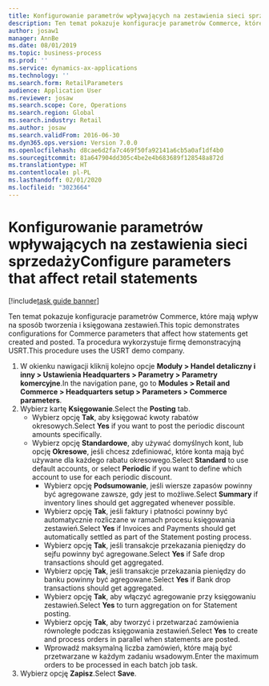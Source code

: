 ```yaml
---
title: Konfigurowanie parametrów wpływających na zestawienia sieci sprzedaży
description: Ten temat pokazuje konfiguracje parametrów Commerce, które mają wpływ na sposób tworzenia i księgowana zestawień.
author: josaw1
manager: AnnBe
ms.date: 08/01/2019
ms.topic: business-process
ms.prod: ''
ms.service: dynamics-ax-applications
ms.technology: ''
ms.search.form: RetailParameters
audience: Application User
ms.reviewer: josaw
ms.search.scope: Core, Operations
ms.search.region: Global
ms.search.industry: Retail
ms.author: josaw
ms.search.validFrom: 2016-06-30
ms.dyn365.ops.version: Version 7.0.0
ms.openlocfilehash: d8cae6d2fa7c469f50fa92141a6cb5a0af1df4b0
ms.sourcegitcommit: 81a647904dd305c4be2e4b683689f128548a872d
ms.translationtype: HT
ms.contentlocale: pl-PL
ms.lasthandoff: 02/01/2020
ms.locfileid: "3023664"
---
```

# <a name="configure-parameters-that-affect-retail-statements"></a><span data-ttu-id="2f196-103">Konfigurowanie parametrów wpływających na zestawienia sieci sprzedaży</span><span class="sxs-lookup"><span data-stu-id="2f196-103">Configure parameters that affect retail statements</span></span>

[!include[task guide banner](../includes/task-guide-banner.md)]

<span data-ttu-id="2f196-104">Ten temat pokazuje konfiguracje parametrów Commerce, które mają wpływ na sposób tworzenia i księgowana zestawień.</span><span class="sxs-lookup"><span data-stu-id="2f196-104">This topic demonstrates configurations for Commerce parameters that affect how statements get created and posted.</span></span> <span data-ttu-id="2f196-105">Ta procedura wykorzystuje firmę demonstracyjną USRT.</span><span class="sxs-lookup"><span data-stu-id="2f196-105">This procedure uses the USRT demo company.</span></span>

1. <span data-ttu-id="2f196-106">W okienku nawigacji kliknij kolejno opcje **Moduły > Handel detaliczny i inny > Ustawienia Headquarters > Parametry > Parametry komercyjne**.</span><span class="sxs-lookup"><span data-stu-id="2f196-106">In the navigation pane, go to **Modules > Retail and Commerce > Headquarters setup  > Parameters > Commerce parameters**.</span></span>
2. <span data-ttu-id="2f196-107">Wybierz kartę **Księgowanie**.</span><span class="sxs-lookup"><span data-stu-id="2f196-107">Select the **Posting** tab.</span></span>
    - <span data-ttu-id="2f196-108">Wybierz opcję **Tak**, aby księgować kwoty rabatów okresowych.</span><span class="sxs-lookup"><span data-stu-id="2f196-108">Select **Yes** if you want to post the periodic discount amounts specifically.</span></span>  
    - <span data-ttu-id="2f196-109">Wybierz opcję **Standardowe**, aby używać domyślnych kont, lub opcję **Okresowe**, jeśli chcesz zdefiniować, które konta mają być używane dla każdego rabatu okresowego.</span><span class="sxs-lookup"><span data-stu-id="2f196-109">Select **Standard** to use default accounts, or select **Periodic** if you want to define which account to use for each periodic discount.</span></span>  
      - <span data-ttu-id="2f196-110">Wybierz opcję **Podsumowanie**, jeśli wiersze zapasów powinny być agregowane zawsze, gdy jest to możliwe.</span><span class="sxs-lookup"><span data-stu-id="2f196-110">Select **Summary** if inventory lines should get aggregated whenever possible.</span></span>  
      - <span data-ttu-id="2f196-111">Wybierz opcję **Tak**, jeśli faktury i płatności powinny być automatycznie rozliczane w ramach procesu księgowania zestawień.</span><span class="sxs-lookup"><span data-stu-id="2f196-111">Select **Yes** if Invoices and Payments should get automatically settled as part of the Statement posting process.</span></span>  
      - <span data-ttu-id="2f196-112">Wybierz opcję **Tak**, jeśli transakcje przekazania pieniędzy do sejfu powinny być agregowane.</span><span class="sxs-lookup"><span data-stu-id="2f196-112">Select **Yes** if Safe drop transactions should get aggregated.</span></span>  
      - <span data-ttu-id="2f196-113">Wybierz opcję **Tak**, jeśli transakcje przekazania pieniędzy do banku powinny być agregowane.</span><span class="sxs-lookup"><span data-stu-id="2f196-113">Select **Yes** if Bank drop transactions should get aggregated.</span></span>  
      - <span data-ttu-id="2f196-114">Wybierz opcję **Tak**, aby włączyć agregowanie przy księgowaniu zestawień.</span><span class="sxs-lookup"><span data-stu-id="2f196-114">Select **Yes** to turn aggregation on for Statement posting.</span></span>  
      - <span data-ttu-id="2f196-115">Wybierz opcję **Tak**, aby tworzyć i przetwarzać zamówienia równoległe podczas księgowania zestawień.</span><span class="sxs-lookup"><span data-stu-id="2f196-115">Select **Yes** to create and process orders in parallel when statements are posted.</span></span>  
      - <span data-ttu-id="2f196-116">Wprowadź maksymalną liczba zamówień, które mają być przetwarzane w każdym zadaniu wsadowym.</span><span class="sxs-lookup"><span data-stu-id="2f196-116">Enter the maximum orders to be processed in each batch job task.</span></span>  
3. <span data-ttu-id="2f196-117">Wybierz opcję **Zapisz**.</span><span class="sxs-lookup"><span data-stu-id="2f196-117">Select **Save**.</span></span>

